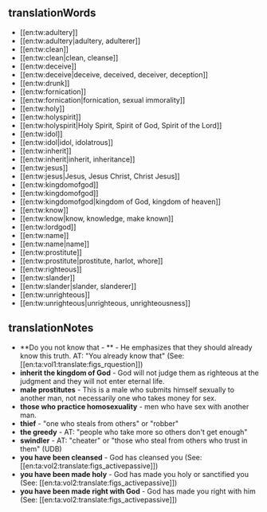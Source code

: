 ## translationWords

* [[en:tw:adultery]]
* [[en:tw:adultery|adultery, adulterer]]
* [[en:tw:clean]]
* [[en:tw:clean|clean, cleanse]]
* [[en:tw:deceive]]
* [[en:tw:deceive|deceive, deceived, deceiver, deception]]
* [[en:tw:drunk]]
* [[en:tw:fornication]]
* [[en:tw:fornication|fornication, sexual immorality]]
* [[en:tw:holy]]
* [[en:tw:holyspirit]]
* [[en:tw:holyspirit|Holy Spirit, Spirit of God, Spirit of the Lord]]
* [[en:tw:idol]]
* [[en:tw:idol|idol, idolatrous]]
* [[en:tw:inherit]]
* [[en:tw:inherit|inherit, inheritance]]
* [[en:tw:jesus]]
* [[en:tw:jesus|Jesus, Jesus Christ, Christ Jesus]]
* [[en:tw:kingdomofgod]]
* [[en:tw:kingdomofgod]]
* [[en:tw:kingdomofgod|kingdom of God, kingdom of heaven]]
* [[en:tw:know]]
* [[en:tw:know|know, knowledge, make known]]
* [[en:tw:lordgod]]
* [[en:tw:name]]
* [[en:tw:name|name]]
* [[en:tw:prostitute]]
* [[en:tw:prostitute|prostitute, harlot, whore]]
* [[en:tw:righteous]]
* [[en:tw:slander]]
* [[en:tw:slander|slander, slanderer]]
* [[en:tw:unrighteous]]
* [[en:tw:unrighteous|unrighteous, unrighteousness]]

## translationNotes

* **Do you not know that - ** - </b> He emphasizes that they should already know this truth. AT: "You already know that" (See: [[en:ta:vol1:translate:figs_rquestion]])
* **inherit the kingdom of God** - God will not judge them as righteous at the judgment and they will not enter eternal life.
* **male prostitutes** - This is a male who submits himself sexually to another man, not necessarily one who takes money for sex.
* **those who practice homosexuality** - men who have sex with another man.
* **thief** - "one who steals from others" or "robber"
* **the greedy** - AT: "people who take more so others don't get enough"
* **swindler** - AT: "cheater" or "those who steal from others who trust in them" (UDB)
* **you have been cleansed** - God has cleansed you (See: [[en:ta:vol2:translate:figs_activepassive]])
* **you have been made holy** - God has made you holy or sanctified you (See: [[en:ta:vol2:translate:figs_activepassive]])
* **you have been made right with God** - God has made you right with him (See: [[en:ta:vol2:translate:figs_activepassive]])
